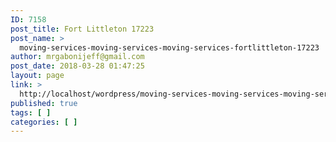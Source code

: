 ```yaml
---
ID: 7158
post_title: Fort Littleton 17223
post_name: >
  moving-services-moving-services-moving-services-fortlittleton-17223
author: mrgabonijeff@gmail.com
post_date: 2018-03-28 01:47:25
layout: page
link: >
  http://localhost/wordpress/moving-services-moving-services-moving-services-fortlittleton-17223/
published: true
tags: [ ]
categories: [ ]
---
```

